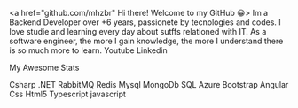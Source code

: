<a href="github.com/mhzbr" Hi there! Welcome to my GitHub 😀>
Im a Backend Developer over +6 years, passionete by tecnologies and codes. I love studie and learning every day about sutffs relationed with IT. As a software engineer, the more I gain knowledge, the more I understand there is so much more to learn.
Youtube Linkedin

My Awesome Stats


Csharp .NET RabbitMQ Redis Mysql MongoDb SQL Azure Bootstrap Angular Css Html5 Typescript javascript 
